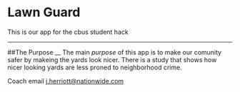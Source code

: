 # Lawn Guard
This is our app for the cbus student hack
___

##The Purpose
__
The main *purpose* of this app is to make our comunity safer by makeing the yards look nicer. There is a study that shows how nicer looking yards are less proned to neighborhood crime.
<!--our nation wide helper-->
Coach email j.herriott@nationwide.com
